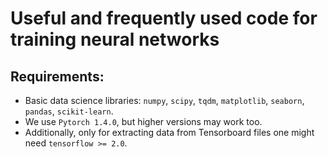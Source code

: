 # Useful and frequently used code for training neural networks


## Requirements:
* Basic data science libraries: `numpy`, `scipy`, `tqdm`, `matplotlib`, `seaborn`, `pandas`, `scikit-learn`.
* We use `Pytorch 1.4.0`, but higher versions may work too.
* Additionally, only for extracting data from Tensorboard files one might need `tensorflow >= 2.0`.

